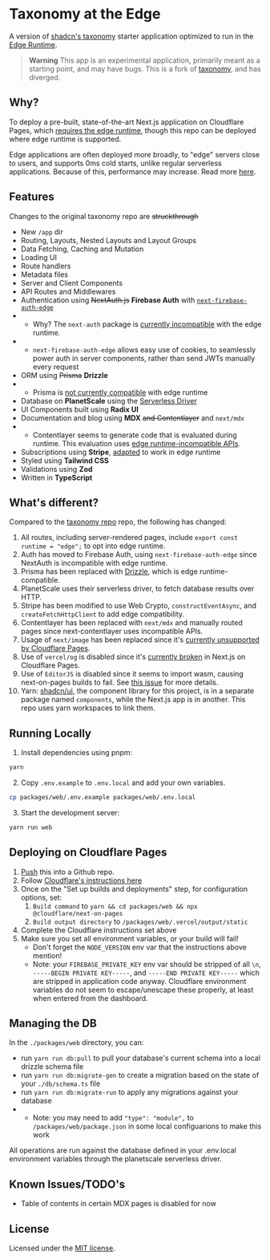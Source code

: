 # Taxonomy at the Edge

A version of [shadcn's taxonomy](https://github.com/shadcn/taxonomy) starter application optimized to run in the [Edge Runtime](https://edge-runtime.vercel.app/).

> **Warning**
> This app is an experimental application, primarily meant as a starting point, and may have bugs.
> This is a fork of [taxonomy](https://github.com/shadcn/taxonomy), and has diverged. 

## Why?
To deploy a pre-built, state-of-the-art Next.js application on Cloudflare Pages, which [requires the edge runtime](https://developers.cloudflare.com/pages/framework-guides/deploy-a-nextjs-site/#use-the-edge-runtime), though this repo can be deployed where edge runtime is supported.

Edge applications are often deployed more broadly, to "edge" servers close to users, and supports 0ms cold starts, unlike regular serverless applications. Because of this, performance may increase. Read more [here](https://workers.cloudflare.com/).

## Features

Changes to the original taxonomy repo are ~~struckthrough~~

- New `/app` dir
- Routing, Layouts, Nested Layouts and Layout Groups
- Data Fetching, Caching and Mutation
- Loading UI
- Route handlers
- Metadata files
- Server and Client Components
- API Routes and Middlewares
- Authentication using ~~NextAuth.js~~ **Firebase Auth** with [`next-firebase-auth-edge`](https://github.com/awinogrodzki/next-firebase-auth-edge)
- - Why? The `next-auth` package is [currently incompatible](https://github.com/nextauthjs/next-auth/discussions/5855#discussioncomment-4564329) with the edge runtime. 
- - `next-firebase-auth-edge` allows easy use of cookies, to seamlessly power auth in server components, rather than send JWTs manually every request
- ORM using ~~Prisma~~ **Drizzle**
- - Prisma is [not currently compatible](https://github.com/prisma/prisma/issues/19500) with edge runtime
- Database on **PlanetScale** using the [Serverless Driver](https://github.com/planetscale/database-js)
- UI Components built using **Radix UI**
- Documentation and blog using **MDX** ~~and Contentlayer~~ and `next/mdx`
- - Contentlayer seems to generate code that is evaluated during runtime. This evaluation uses [edge runtime-incompatible APIs](https://github.com/contentlayerdev/contentlayer/blob/main/packages/next-contentlayer/src/hooks/useMDXComponent.ts#L24).
- Subscriptions using **Stripe**, [adapted](https://blog.cloudflare.com/announcing-stripe-support-in-workers/) to work in edge runtime
- Styled using **Tailwind CSS**
- Validations using **Zod**
- Written in **TypeScript**

## What's different?

Compared to the [taxonomy repo](https://github.com/shadcn/taxonomy) repo, the following has changed:

1. All routes, including server-rendered pages, include `export const runtime = "edge";` to opt into edge runtime.
2. Auth has moved to Firebase Auth, using `next-firebase-auth-edge` since NextAuth is incompatible with edge runtime.
3. Prisma has been replaced with [Drizzle](https://github.com/drizzle-team/drizzle-orm), which is edge runtime-compatible.
4. PlanetScale uses their serverless driver, to fetch database results over HTTP.
5. Stripe has been modified to use Web Crypto, `constructEventAsync`, and `createFetchHttpClient` to add edge compatibility.
6. Contentlayer has been replaced with `next/mdx` and manually routed pages since next-contentlayer uses incompatible APIs. 
7. Usage of `next/image` has been replaced since it's [currently unsupported by Cloudflare Pages](https://developers.cloudflare.com/pages/framework-guides/deploy-a-nextjs-site/#statically-imported-images-on-pages).
8. Use of `vercel/og` is disabled since it's [currently broken](https://github.com/cloudflare/next-on-pages/issues/39) in Next.js on Cloudflare Pages.
9. Use of `EditorJS` is disabled since it seems to import wasm, causing next-on-pages builds to fail. See [this issue](https://github.com/cloudflare/next-on-pages/issues/344) for more details.
10. Yarn: [shadcn/ui](https://github.com/shadcn/ui), the component library for this project, is in a separate package named `components`, while the Next.js app is in another. This repo uses yarn workspaces to link them. 

## Running Locally

1. Install dependencies using pnpm:

```sh
yarn
```

2. Copy `.env.example` to `.env.local` and add your own variables. 

```sh
cp packages/web/.env.example packages/web/.env.local
```

3. Start the development server:

```sh
yarn run web
```

## Deploying on Cloudflare Pages
1. [Push](https://developers.cloudflare.com/pages/framework-guides/deploy-a-nextjs-site/#create-a-github-repository) this into a Github repo.
2. Follow [Cloudflare's instructions here](https://developers.cloudflare.com/pages/framework-guides/deploy-a-nextjs-site/#3-deploy-your-application-to-cloudflare-pages)
3. Once on the "Set up builds and deployments" step, for configuration options, set:
   1. `Build command` to `yarn && cd packages/web && npx @cloudflare/next-on-pages`
   2. `Build output directory` to `/packages/web/.vercel/output/static`
4. Complete the Cloudflare instructions set above
5. Make sure you set all environment variables, or your build will fail!
   - Don't forget the `NODE_VERSION` env var that the instructions above mention!
   - Note: your `FIREBASE_PRIVATE_KEY` env var should be stripped of all `\n`, `-----BEGIN PRIVATE KEY-----`, and `-----END PRIVATE KEY-----` which are stripped in application code anyway. Cloudflare environment variables do not seem to escape/unescape these properly, at least when entered from the dashboard.

## Managing the DB
In the `./packages/web` directory, you can:
- run `yarn run db:pull` to pull your database's current schema into a local drizzle schema file
- run `yarn run db:migrate-gen` to create a migration based on the state of your `./db/schema.ts` file
- run `yarn run db:migrate-run` to apply any migrations against your database
- - Note: you may need to add `"type": "module",` to `/packages/web/package.json` in some local configuarions to make this work

All operations are run against the database defined in your .env.local environment variables through the planetscale serverless driver. 

## Known Issues/TODO's
- Table of contents in certain MDX pages is disabled for now

## License

Licensed under the [MIT license](https://github.com/shadcn/taxonomy/blob/main/LICENSE.md).
